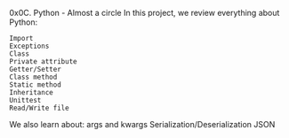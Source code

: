 0x0C. Python - Almost a circle
In this project, we review everything about Python:

	Import
	Exceptions
	Class
	Private attribute
	Getter/Setter
	Class method
	Static method
	Inheritance
	Unittest
	Read/Write file

We also learn about:
	args and kwargs
	Serialization/Deserialization
	JSON
